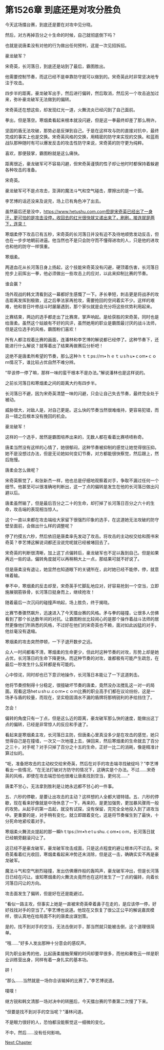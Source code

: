 # 第1526章 到底还是对攻分胜负

今天这场擂台赛，到底还是要在对攻中见分晓。

然后，对方再掉百分之十生命的时候，自己就彻底倒下吗？

也就是说唐柔没有对他的行为做出任何预判，这是一次见招拆招。

豪龙破军？

宋奇英，长河落日，到底还是站到了最后，霸图胜出。

他需要控制节奏，而这已经不是单靠防守就可以做到的。宋奇英此时非常坚决地专注于攻击。

四步半的距离，豪龙破军出手，然后进行偏转，然后取消，然后另一个攻击追加过来，弥补豪龙破军无法做到的偏转。

宋奇英还在想这些，却发现红光一道，火舞流炎已经闪到了自己面前。

拳出，但是落空。寒烟柔看起来根本就没闪避，但是这一拳最终却差了那么稍许。

坚固的盾无法攻破，那势必是反弹到自己。于是在这样攻与防的直接对抗中，最终完成的事实上也是交换。宋奇英风格的交换，用精密的防守来实现的交换。和蓝雨战队那种随时有可以爆发反击的攻击性防守来说，宋奇英的防守更为纯粹。

喜欢，那便鼓掌，霸图粉就是这么痛快。

距离很近，豪龙破军可不容易闪避，但宋奇英谨慎的性子却让他时时都保持着躲避各种攻击的准备。

宋奇英。

豪龙破军可不是点攻击，澎湃的魔法斗气和空气碰击，摩擦出的是一个面。

李艺博的话还没来及说完，场上已有角色冲了出去。

虽然最后还是没中，https://www.hetushu.com.com但是宋奇英已经出了一身汗，更可怕的是攻击没停，收回去的红光很快就又递出来了，刷刷，接连就是两下，连突！

寒烟柔停下攻击已有五秒，宋奇英的长河落日并没有迫不及待地顺势发动反击，但也在一步步地朝前进逼。他当然也不是只会防守而不懂得进攻的人，只是他的进攻也和他的防守一样慎重。

寒烟柔。

两道血花从长河落日身上扬起，这个技能宋奇英没有闪避，硬顶着伤害，长河落日抢步上前挥出一拳，他必须做出一些攻击上的应对，以此来抑制比赛的节奏。

谁会赢？

场外观战的韩文清看到这一幕都好生感慨了一下。矛长拳短，刺击更是将战矛的攻击距离发挥到极致，这之后拳法家再抢攻，需要抢回的空间着实不少。这样的艰难，他和昔日叶修战斗时屡屡遇到，那个家伙就是会充分将这些优势利用起来。

比赛结束，两边的选手都走出了比赛席，掌声响起。是给获胜的宋奇英，同时也是给唐柔。虽然这个姑娘有不好的风评，虽然她用的职业是霸图最讨厌的战斗法师，但是这位选手的风格，霸图粉们喜欢！

所有人都注视着比赛的画面，连潘林和李艺博的解说都已经停了。这种节奏下，还能进行什么解说？就等着出了结果再做赛后分析吧！

这绝不是唐柔所希望的节奏，那么这种ｈｔｔps://ｍ•ｈｅｔｕsｈu•ｃom•ｃｏｍ情况下，谁比较占优自然不难分辨。

“早该停一停了嘛，那样一味的蛮干根本不是办法。”解说潘林也是这样说的。

之前长河落日和寒烟柔之间的距离大约有四步半。

长河落日不避，因为宋奇英清楚一味的闪避，只会让自己失去节奏，最终完全处于被动。

威胁很大，对敌人是，对自己更是。这么快的节奏当然很难维持，更容易犯错，而且一错之后根本没有挽回的机会。

豪龙破军！

这样的一个选手，居然是霸图培养出来的，无数人都在看着比赛啧啧称奇。

唐柔当然没有这样的心情了，她很郁闷，这种节奏被抑制的感觉让她觉得很压抑。她不是没想过办法，但是无论她如何变幻节奏，对方都能很快察觉，然后跟上，然后拖慢。

唐柔会怎么做呢？

宋奇英察觉了，和张新杰一样，他也总是仔细地观察着对手，争取不漏过任何一个细节。他甚至可以很准确地判断出，这一丁点的偏转是发生在他的长河落日做出闪避以后。

唐柔虽然输了，但是最后百分之二十的生命，却打掉了长河落日百分之六十的生命，攻击端的表现相当惊人。

这个一直以来都在攻击端给大家留下很强烈印象的选手，在这道她无法攻破的防守壁垒面前，会做出什么样的调整呢？

停了约摸五六秒，然后依旧是唐柔率先发动了攻击。将攻击的主动权交给和图书宋奇英？李艺博这解说词都还没说完呢就已经被堵回去了。

宋奇英的判断很清晰，加上这丁点偏转后，豪龙破军也不足以轰到自己。但是如果再远一些的话，偏转角度就可以再稍稍大上一点，那结果可就不好说了。

但是唐柔没有退让，她显然也知道眼下的关键所在，此时她已经不能停，停，就意味着输。

拳不中，寒烟柔的反击却至，宋奇英手忙脚乱地应对，好容易抢到一个空当，立即施展钢筋铁骨，长河落日挺身而上，继续抢攻！

随着最后一次沉闷的碰撞声响起，场上胜负，终于揭晓。

比赛节奏骤然飙升，迅速进入了今天擂台赛的风格。矛与拳的碰撞，让很多人仿佛看到了那个长达数年间的对抗。让霸图粉丝比较闹心的是那个操作着战斗法师的居然更像他们所熟悉的风格，不过好在他们的宋奇英也不赖，面对如此凶猛的对手，他丝毫没有退缩。

寒烟柔的攻击突然停顿，一下子退开数步之远。

众人一时间都看不清，寒烟柔的生命更少，但此时这种节奏的对攻，形势上却是她占优，长河落日的生命下降更快。而这种节奏的对攻，谁都极有可能产生疏忽，在最后一秒发生什么反转都是有可能的。

心中惊诧，同时却也已下意识地操作，长河落日本能让了一下这道刺击。

他将节奏控制得十分稳定，很擅破坏节奏的唐柔，竟然没办法搅乱这一对一的局面。观看这场hetｕshｕ.cｏｍ•ｃｏｍ比赛的职业高手们都在议论纷纷，这是一场矛与盾的较量，而现在，坚实稳固滴水不漏的盾牌将那柄锐利的矛给挡住了。

怎会！

偏转的角度只有一丁点，但是这么近的距离，豪龙破军那么快的速度，能做出这丁点的偏转，已经是非常惊人的反应和手速了。

看起来是寒烟柔主攻，长河落日主防，但唐柔心里真没多少是在攻击的感觉，她只觉得自己是在撞墙，一次又一次地撞上去，弹回来，然后寒烟柔的生命就去了百分之三十，对手呢？对手只掉了百分之十五的生命，正好一比二的消耗，像是精准计算过似的。

“呃，准备把攻击的主动权交给宋奇英，然后在对手的攻击端寻找破绽吗？”李艺博看出一些情况，“在无法打破对方防守的情况下，这确实是个办法。不过……宋奇英的风格，即使在攻击端恐怕也很难让唐柔找到空当，更何况……”

唐柔不甘心，无法拿到胜利是让她永远都不甘心的一件事。

五、六秒的停歇，是要让出攻击的主动？这样想的人全都大错特错。五、六秒的停歇，现在看来好像就是中场休息了一下，再来的，是更加强势，更加暴风骤雨一般的攻势。从起手的第一击起，就没有试探，没有保留，完完全全地投入到了进攻当中。更重要的是，对手稍有变化，就立即跟着变化，这是将节奏催生到了最快，十分死命地紧咬着对手。

寒烟柔火舞流炎提起的那一瞬hｔtps://ｍ•hｅtｕshu.ｃom•cｏm，长河落日就已经朝旁翻滚闪让了。

这已经不是豪龙破军，豪龙破军攻击成面，只是这点程度的避让根本闪不过去。宋奇英看着红光收回，寒烟柔看起来冲势还未消除，但是这一击，确确实实不再是豪龙破军。

魔法斗气和空气剧烈碰撞，发出仿佛爆炸般的轰鸣声，豪龙破军冲出，但是长河落日已经在闪让。谁知寒烟柔的火舞流炎竟然也在这时发生了一丁点的偏转，向着长河落日闪让的方向。

攻击面发生了偏转，但是好在还是能避过。

“看似一路主攻，但事实上她是一直被宋奇英牵着鼻子在走的，是应该停一停，好好找找对手的空当了。”李艺博也说道。他现在又恢复了很公正公平的解说嘉宾模样，很认真地在给局面不利的唐柔出谋划策。

是的，找不到对手的空当，无法击倒对手，那当然就只能被击倒，这个道理很简单。

“哦……”好多人发出那种十分意会的感叹声。

同为职业新秀的他，比起唐柔接触荣耀的时间却要早很多，而他和秦牧云一样是职业训练营出身，同样有着一身扎实的基本功。

砰！

“那么……当然就是一场你合该输掉的比赛了。”李艺博说道。

噗噗！

继方锐和韩文清那一场对决中的转圈后，今天擂台赛的节奏第二次慢了下来。

“但要是找不到对手的空当呢？”潘林问道。

不是眼力很好的人，恐怕都没能察觉这一细微的变化。

不中，然后……没有任何影响。



[Next Chapter](%E7%AC%AC1527%E7%AB%A0%20%E8%90%BD%E6%97%A5%E6%B2%99%E4%B8%98.md)